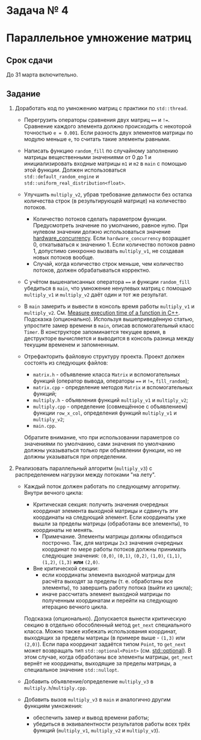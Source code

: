# Задача № 4
# Параллельное умножение матриц

## Срок сдачи

До 31 марта включительно.



## Задание

1. Доработать код по умножению матриц с практики по `std::thread`.
   - Перегрузить операторы сравнения двух матриц `==` и `!=`.
     Сравнение каждого элемента должно происходить с некоторой точностью `e = 0.001`.
     Если разность двух элементов матрицы по модулю меньше `e`, то считать такие элементы равными.
   - Написать функцию `random_fill` по случайному заполнению матрицы вещественными значениями от 0 до 1
     и инициализировать входные матрицы `m1` и `m2` в `main` с помощью этой функции.
     Должен использоваться `std::default_random_engine` и `std::uniform_real_distribution<float>`.
   - Улучшить `multiply_v2`, убрав требование делимости без остатка количества строк (в результирующей матрице)
     на количество потоков.
     - Количество потоков сделать параметром функции.
       Предусмотреть значение по умолчанию, равное нулю.
       При нулевом значении должно использоваться значение
       [hardware_concurrency](https://en.cppreference.com/w/cpp/thread/thread/hardware_concurrency).
       Если `hardware_concurrency` возращает 0, откатываться к значению 1.
       Если количество потоков равно 1, допустимо синхронно вызвать `multiply_v1`, не создавая новых потоков вообще.
     - Случай, когда количество строк меньше, чем количество потоков, должен обрабатываться корректно.
   - С учётом вышенаписанных оператора `==` и функции `random_fill` убедиться в `main`,
     что умножение ненулевых матриц с помощью `multiply_v1` и `multiply_v2` даёт один и тот же результат.
   - В `main` замерить и вывести в консоль время работы `multiply_v1` и `multiply_v2`.
     См. [Measure execution time of a function in C++](https://www.geeksforgeeks.org/measure-execution-time-function-cpp/).
     Подсказка (опционально). Используя вышеприведённую статью, упростите замер времени в `main`,
     описав вспомогательный класс `Timer`. В конструкторе запоминается текущее время,
     в деструкторе вычисляется и выводится в консоль разница между текущим временем и запомненным.
   - Отрефакторить файловую структуру проекта.
     Проект должен состоять из следующих файлов:
     - `matrix.h` - объявление класса `Matrix` и вспомогательных функций
       (оператор вывода, операторы `==` и `!=`, `fill_random`);
     - `matrix.cpp` - определение методов `Matrix` и вспомогательных функций;
     - `multiply.h` - объявления функций `multiply_v1` и `multiply_v2`;
     - `multiply.cpp` - определение (совмещённое с объявлением) функции `row_x_col`,
       определения функций `multiply_v1` и `multiply_v2`;
     - `main.cpp`.

     Обратите внимание, что при использовании параметров со значениями по умолчанию,
     сами значения по умолчанию должны указываться только при объявлении функции,
     но не должны указываться при определении.

2. Реализовать параллельный алгоритм (`multiply_v3`) с распределением нагрузки между потоками "на лету".
   - Каждый поток должен работать по следующему алгоритму.
     Внутри вечного цикла:
     - Критическая секция: получить значения очередных координат элемента выходной матрицы
       и сдвинуть эти координаты на следующий элемент.
       Если координаты уже вышли за пределы матрицы (обработаны все элементы), то координаты не менять.
       - Примечание. Элементы матрицы должны обходиться построчно.
         Так, для матрицы `2x3` значения очередных координат
         по мере работы потоков должны принимать следующие значения:
         `(0,0)`, `(0,1)`, `(0,2)`, `(1,0)`, `(1,1)`, `(1,2)`, `(1,3)` **или** `(2,0)`.
     - Вне критической секции:
       - если координаты элемента выходной матрицы для расчёта выходят за пределы (т. е. обработаны все элементы),
         то завершить работу потока (выйти из цикла);
       - иначе рассчитать элемент выходной матрицы по полученным координатам и
         перейти на следующую итерацию вечного цикла.

     Подсказка (опционально).
     Допускается вынести критическую секцию в отдельно обособленный метод `get_next` специального класса.
     Можно также избежать использования координат, выходящих за пределы матрицы
     (в примере выше - `(1,3)` или `(2,0)`). 
     Если пара координат задаётся типом `Point`, то `get_next` может возвращать тип `std::optional<Point>`
     (см. [std::optional](https://en.cppreference.com/w/cpp/utility/optional)).
     В этом случае, когда обработаны все элементы матрицы, `get_next` вернёт не координаты,
     выходящие за пределы матрицы, а специальное значение `std::nullopt`.
   - Добавить объявление/определение `multiply_v3` в `multiply.h`/`multiply.cpp`.
   - Добавить вызов `multiply_v3` в `main` и аналогично другим функциям умножения:
     - обеспечить замер и вывод времени работы;
     - убедиться в эквивалентности результатов работы всех трёх функций (`multiply_v1`, `multiply_v2` и `multiply_v3`).
